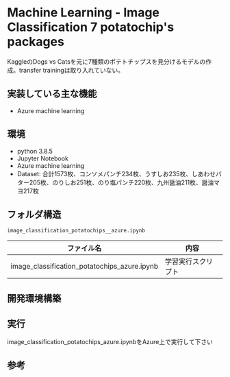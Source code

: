 # Machine Learning - Image Classification 7 potatochip's packages

KaggleのDogs vs Catsを元に7種類のポテトチップスを見分けるモデルの作成。transfer trainingは取り入れていない。

## 実装している主な機能

* Azure machine learning 

## 環境

* python 3.8.5
* Jupyter Notebook
* Azure machine learning 
* Dataset: 合計1573枚、コンソメパンチ234枚、うすしお235枚、しあわせバター205枚、のりしお251枚、のり塩パンチ220枚、九州醤油211枚、醤油マヨ217枚

## フォルダ構造


```
image_classification_potatochips__azure.ipynb
```

|ファイル名|内容|
|---------|----|
|image_classification_potatochips_azure.ipynb|学習実行スクリプト|

## 開発環境構築

## 実行

image_classification_potatochips_azure.ipynbをAzure上で実行して下さい

## 参考

[1]:https://docs.microsoft.com/en-us/azure/machine-learning/tutorial-train-models-with-aml
[2]:https://docs.microsoft.com/en-us/azure/machine-learning/how-to-tune-hyperparameters

